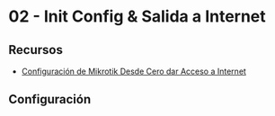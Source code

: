 # 02 - Init Config & Salida a Internet

## Recursos

- [Configuración de Mikrotik Desde Cero dar Acceso a Internet](https://www.youtube.com/watch?v=v3Z9PFvrIts)

## Configuración


